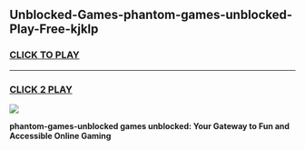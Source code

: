 
## Unblocked-Games-phantom-games-unblocked-Play-Free-kjklp
<h3>
<a href="https://premium76.site?title=phantom-games-unblocked&ref=10A">CLICK TO PLAY</a></h3>
<hr>

<h3>
<a href="https://premium76.site?title=phantom-games-unblocked&ref=10A">CLICK 2 PLAY</a>
  
</h3>

<a href="https://premium76.site?title=phantom-games-unblocked&ref=10A"><img src="https://clearcache.store/games.png"></a>


**phantom-games-unblocked games unblocked: Your Gateway to Fun and Accessible Online Gaming**
